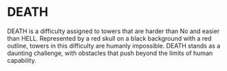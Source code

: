 # DEATH

DEATH is a difficulty assigned to towers that are harder than No and easier than HELL. Represented by a red skull on a black background with a red outline, towers in this difficulty are humanly impossible. DEATH stands as a daunting challenge, with obstacles that push beyond the limits of human capability.
